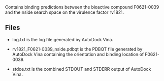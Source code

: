 Contains binding predictions between the bioactive compound F0621-0039 and the nside search space on the virulence factor rv1821.

## Files

- log.txt is the log file generated by AutoDock Vina.

- rv1821_F0621-0039_nside.pdbqt is the PDBQT file generated by AutoDock Vina containing the orientation and binding location of F0621-0039.

- stdoe.txt is the combined STDOUT and STDERR output of AutoDock Vina.


